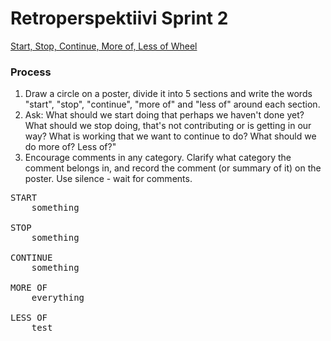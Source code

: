 # Retroperspektiivi Sprint 2
[Start, Stop, Continue, More of, Less of Wheel](https://retrospectivewiki.org/index.php?title=Start,_Stop,_Continue,_More_of,_Less_of_Wheel)

### Process
1. Draw a circle on a poster, divide it into 5 sections and write the words "start", "stop", "continue", "more of" and "less of" around each section.
1. Ask: What should we start doing that perhaps we haven't done yet? What should we stop doing, that's not contributing or is getting in our way? What is working that we want to continue to do? What should we do more of? Less of?"
1. Encourage comments in any category. Clarify what category the comment belongs in, and record the comment (or summary of it) on the poster. Use silence - wait for comments.

<pre>
START
    something

STOP
    something

CONTINUE
    something

MORE OF
    everything

LESS OF
    test
</pre>
